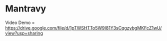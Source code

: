 # Mantravy
Video Demo = https://drive.google.com/file/d/1pTWSHTTo5W9I81Y3sCqgzybgMKFcZ1wU/view?usp=sharing
